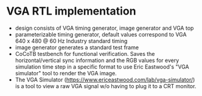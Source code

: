 # VGA RTL implementation

- design consists of VGA timing generator, image generator and VGA top
- parameterizable timing generator, default values correspond to VGA 640 x 480 @ 60 Hz Industry standard timing
- image generator generates a standard test frame
- CoCoTB testbench for functional verification. Saves the horizontal/vertical sync information and the RGB values for every simulation time step in a specific format to use Eric Eastwood's "VGA simulator" tool to render the VGA image.
- The VGA Simulator (https://www.ericeastwood.com/lab/vga-simulator/) is a tool to view a raw VGA signal w/o having to plug it to a CRT monitor.
